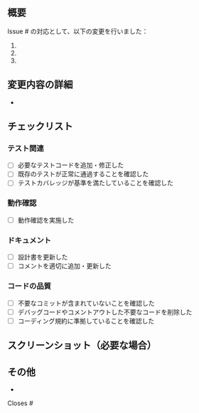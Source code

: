 ## 概要
Issue # の対応として、以下の変更を行いました：

1. 
2. 
3. 

## 変更内容の詳細
- 

## チェックリスト
### テスト関連
- [ ] 必要なテストコードを追加・修正した
- [ ] 既存のテストが正常に通過することを確認した
- [ ] テストカバレッジが基準を満たしていることを確認した

### 動作確認
- [ ] 動作確認を実施した

### ドキュメント
- [ ] 設計書を更新した
- [ ] コメントを適切に追加・更新した

### コードの品質
- [ ] 不要なコミットが含まれていないことを確認した
- [ ] デバッグコードやコメントアウトした不要なコードを削除した
- [ ] コーディング規約に準拠していることを確認した

## スクリーンショット（必要な場合）


## その他
- 

Closes #
